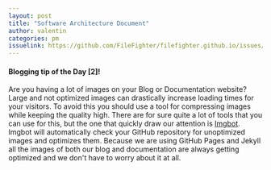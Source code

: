 ```yaml
---
layout: post
title: "Software Architecture Document"
author: valentin
categories: pm
issuelink: https://github.com/FileFighter/filefighter.github.io/issues/ # TODO
---
```






#### Blogging tip of the Day [2]!
Are you having a lot of images on your Blog or Documentation website? Large and not optimized images can drastically increase loading times for your visitors.
To avoid this you should use a tool for compressing images while keeping the quality high. There are for sure quite a lot of tools that you can use for this, but the one that quickly draw our attention is [Imgbot](https://github.com/marketplace/imgbot). Imgbot will automatically check your GitHub repository for unoptimized images and optimizes them. Because we are using GitHub Pages and Jekyll all the images of both our blog and documentation are always getting optimized and we don't have to worry about it at all.